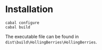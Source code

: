 # Installation

    cabal configure
    cabal build
    
The executable file can be found in `dist\build\HollingBerries\HollingBerries`.
